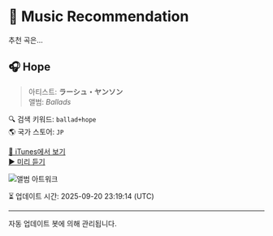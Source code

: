 
# 🎵 Music Recommendation

추천 곡은...

## 🎧 Hope  
> 아티스트: **ラーシュ・ヤンソン**  
> 앨범: _Ballads_  

🔍 검색 키워드: `ballad+hope`  
🌎 국가 스토어: `JP`

[🔗 iTunes에서 보기](https://music.apple.com/jp/album/hope/1438922143?i=1438922144&uo=4)  
[▶️ 미리 듣기](https://audio-ssl.itunes.apple.com/itunes-assets/AudioPreview125/v4/e1/9b/35/e19b358f-e432-1f28-dde5-aa5cb2787941/mzaf_16914099314922997133.plus.aac.p.m4a)

![앨범 아트워크](https://is1-ssl.mzstatic.com/image/thumb/Music124/v4/4f/c5/f9/4fc5f9ea-7add-fd00-7151-bed383522bc6/cover.jpg/100x100bb.jpg)

⏳ 업데이트 시간: 2025-09-20 23:19:14 (UTC)

---
자동 업데이트 봇에 의해 관리됩니다.
